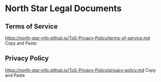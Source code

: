 # North Star Legal Documents

## Terms of Service
https://north-star-info.github.io/ToS-Privacy-Policy/terms-of-service.md
Copy and Paste

## Privacy Policy
https://north-star-info.github.io/ToS-Privacy-Policy/privacy-policy.md
Copy and Paste
